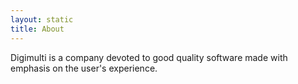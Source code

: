 ```yaml
---
layout: static
title: About
---
```


Digimulti is a company devoted to good quality software made with emphasis on the user's experience.